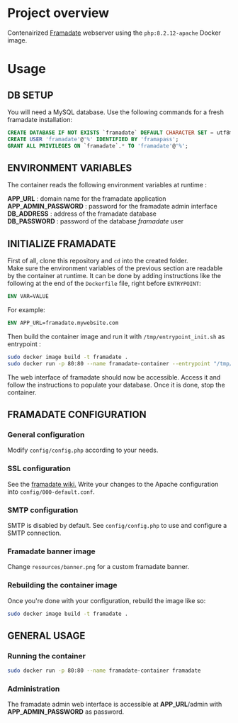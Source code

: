 # Project overview

Contenairized [Framadate](framadate.org) webserver using the ```php:8.2.12-apache``` Docker image.

# Usage

## DB SETUP

You will need a MySQL database. Use the following commands for a fresh framadate installation:

```SQL
CREATE DATABASE IF NOT EXISTS `framadate` DEFAULT CHARACTER SET = utf8mb4 COLLATE = utf8mb4_unicode_ci;
CREATE USER 'framadate'@'%' IDENTIFIED BY 'framapass';
GRANT ALL PRIVILEGES ON `framadate`.* TO 'framadate'@'%';
```

## ENVIRONMENT VARIABLES
 
The container reads the following environment variables at runtime :

**APP_URL** : domain name for the framadate application  
**APP_ADMIN_PASSWORD** : password for the framadate admin interface  
**DB_ADDRESS** : address of the framadate database  
**DB_PASSWORD** : password of the database *framadate* user

## INITIALIZE FRAMADATE

First of all, clone this repository and ```cd``` into the created folder.  
Make sure the environment variables of the previous section are readable by the container at runtime. It can be done by adding instructions like the following at the end of the ```Dockerfile``` file, right before ```ENTRYPOINT```:  
```Dockerfile
ENV VAR=VALUE
```
For example:
```Dockerfile
ENV APP_URL=framadate.mywebsite.com
```

Then build the container image and run it with ```/tmp/entrypoint_init.sh``` as entrypoint :  
```bash
sudo docker image build -t framadate .  
sudo docker run -p 80:80 --name framadate-container --entrypoint "/tmp/entrypoint_init.sh" framadate  
```
The web interface of framadate should now be accessible. Access it and follow the instructions to populate your database. Once it is done, stop the container.

## FRAMADATE CONFIGURATION

### General configuration

Modify ```config/config.php``` according to your needs.

### SSL configuration

See the [framadate wiki.](https://framagit.org/framasoft/framadate/framadate/-/wikis/install/Configure#https) Write your changes to the Apache configuration into ```config/000-default.conf```.

### SMTP configuration

SMTP is disabled by default. See ```config/config.php``` to use and configure a SMTP connection.  

### Framadate banner image

Change ```resources/banner.png``` for a custom framadate banner.

### Rebuilding the container image

Once you're done with your configuration, rebuild the image like so:  
```bash
sudo docker image build -t framadate .  
```

## GENERAL USAGE

### Running the container

```bash
sudo docker run -p 80:80 --name framadate-container framadate
```

### Administration

The framadate admin web interface is accessible at **APP_URL**/admin with **APP_ADMIN_PASSWORD** as password.